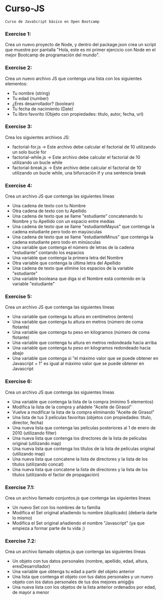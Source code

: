 # Curso-JS

    Curso de JavaScript básico en Open Bootcamp

### Exercise 1:

Crea un nuevo proyecto de Node, y dentro del package.json crea un script que muestre por pantalla "Hola, este es mi primer ejercicio con Node en el mejor Bootcamp de programación del mundo".

### Exercise 2:

Crea un nuevo archivo JS que contenga una lista con los siguientes elementos:

- Tu nombre (string)
- Tu edad (number)
- ¿Eres desarrollador? (boolean)
- Tu fecha de nacimiento (Date)
- Tu libro favorito (Objeto con propiedades: titulo, autor, fecha, url)

### Exercise 3:

Crea los siguientes archivos JS:

- factorial-for.js -> Este archivo debe calcular el factorial de 10 utilizando un solo bucle for
- factorial-while.js -> Este archivo debe calcular el factorial de 10 utilizando un bucle while
- factorial-break.js -> Este archivo debe calcular el factorial de 10 utilizando un bucle while, una bifurcación if y una sentencia break

### Exercise 4:

Crea un archivo JS que contenga las siguientes líneas

- Una cadena de texto con tu Nombre
- Otra cadena de texto con tu Apellido
- Una cadena de texto que se llame "estudiante" concatenando tu Nombre y tu Apellido con un espacio entre medias
- Una cadena de texto que se llame "estudianteMayus" que contenga la cadena estudiante pero todo en mayúsculas
- Una cadena de texto que se llame "estudianteMinus" que contenga la cadena estudiante pero todo en minúsculas
- Una variable que contenga el número de letras de la cadena "estudiante" contando los espacios
- Una variable que contenga la primera letra del Nombre
- Otra variable que contenga la última letra del Apellido
- Una cadena de texto que elimine los espacios de la variable "estudiante"
- Una variable booleana que diga si el Nombre está contenido en la variable "estudiante"

### Exercise 5:

Crea un archivo JS que contenga las siguientes líneas

- Una variable que contenga tu altura en centímetros (entero)
- Una variable que contenga tu altura en metros (número de coma flotante)
- Una variable que contenga tu peso en kilogramos (número de coma flotante)
- Una variable que contenga tu altura en metros redondeada hacia arriba
- Una variable que contenga tu peso en kilogramos redondeado hacia abajo
- Una variable que contenga si "el máximo valor que se puede obtener en Javascript + 1" es igual al máximo valor que se puede obtener en Javascript

### Exercise 6:

Crea un archivo JS que contenga las siguientes líneas

- Una variable que contenga la lista de la compra (mínimo 5 elementos)
- Modifica la lista de la compra y añádele "Aceite de Girasol"
- Vuelve a modificar la lista de la compra eliminando "Aceite de Girasol"
- Una lista de tus 3 películas favoritas (objetos con propiedades: titulo, director, fecha)
- Una nueva lista que contenga las películas posteriores al 1 de enero de 2010 (utilizando filter)
- Una nueva lista que contenga los directores de la lista de películas original (utilizando map)
- Una nueva lista que contenga los títulos de la lista de películas original (utilizando map)
- Una nueva lista que concatene la lista de directores y la lista de los títulos (utilizando concat)
- Una nueva lista que concatene la lista de directores y la lista de los títulos (utilizando el factor de propagación)

### Exercise 7.1:

Crea un archivo llamado conjuntos.js que contenga las siguientes líneas

- Un nuevo Set con los nombres de tu familia
- Modifica el Set original añadiendo tu nombre (duplicado) (debería darte lo mismo)
- Modifica el Set original añadiendo el nombre "Javascript" (ya que empieza a formar parte de tu vida ;)

### Exercise 7.2:

Crea un archivo llamado objetos.js que contenga las siguientes líneas

- Un objeto con tus datos personales (nombre, apellido, edad, altura, eresDesarrollador)
- Una variable que obtenga tu edad a partir del objeto anterior
- Una lista que contenga el objeto con tus datos personales y un nuevo objeto con los datos personales de tus dos mejores amig@s
- Una nueva lista con los objetos de la lista anterior ordenados por edad, de mayor a menor
